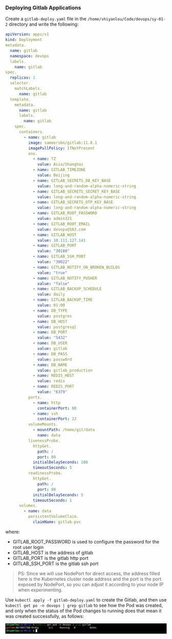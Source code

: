 ### Deploying Gitlab Applications

Create a `gitlab-deploy.yaml` file in the `/home/shiyanlou/Code/devops/sy-01-2` directory and write the following:

```yaml
apiVersion: apps/v1
kind: Deployment
metadata.
  name: gitlab
  namespace: devops
  labels.
    name: gitlab
spec.
  replicas: 1
  selector.
    matchLabels.
      name: gitlab
  template.
    metadata.
      name: gitlab
      labels.
        name: gitlab
    spec.
      containers.
        - name: gitlab
          image: sameersbn/gitlab:11.8.1
          imagePullPolicy: IfNotPresent
          env.
            - name: TZ
              value: Asia/Shanghai
            - name: GITLAB_TIMEZONE
              value: Beijing
            - name: GITLAB_SECRETS_DB_KEY_BASE
              value: long-and-random-alpha-numeric-string
            - name: GITLAB_SECRETS_SECRET_KEY_BASE
              value: long-and-random-alpha-numeric-string
            - name: GITLAB_SECRETS_OTP_KEY_BASE
              value: long-and-random-alpha-numeric-string
            - name: GITLAB_ROOT_PASSWORD
              value: admin321
            - name: GITLAB_ROOT_EMAIL
              value: devops@163.com
            - name: GITLAB_HOST
              value: 10.111.127.141
            - name: GITLAB_PORT
              value: "30180"
            - name: GITLAB_SSH_PORT
              value: "30022"
            - name: GITLAB_NOTIFY_ON_BROKEN_BUILDS
              value: "true"
            - name: GITLAB_NOTIFY_PUSHER
              value: "false"
            - name: GITLAB_BACKUP_SCHEDULE
              value: daily
            - name: GITLAB_BACKUP_TIME
              value: 01:00
            - name: DB_TYPE
              value: postgres
            - name: DB_HOST
              value: postgresql
            - name: DB_PORT
              value: "5432"
            - name: DB_USER
              value: gitlab
            - name: DB_PASS
              value: passw0rd
            - name: DB_NAME
              value: gitlab_production
            - name: REDIS_HOST
              value: redis
            - name: REDIS_PORT
              value: "6379"
          ports.
            - name: http
              containerPort: 80
            - name: ssh
              containerPort: 22
          volumeMounts.
            - mountPath: /home/git/data
              name: data
          livenessProbe.
            httpGet.
              path: /
              port: 80
            initialDelaySeconds: 180
            timeoutSeconds: 5
          readinessProbe.
            httpGet.
              path: /
              port: 80
            initialDelaySeconds: 5
            timeoutSeconds: 1
      volumes.
        - name: data
          persistentVolumeClaim.
            claimName: gitlab-pvc
```

where:

- GITLAB_ROOT_PASSWORD is used to configure the password for the root user login
- GITLAB_HOST is the address of gitlab
- GITLAB_PORT is the gitlab http port
- GITLAB_SSH_PORT is the gitlab ssh port

> PS: Since we will use NodePort for direct access, the address filled here is the Kubernetes cluster node address and the port is the port exposed by NodePort, so you can adjust it according to your node IP when experimenting.

Use `kubectl apply -f gitlab-deploy.yaml` to create the Gitlab, and then use `kubectl get po -n devops | grep gitlab` to see how the Pod was created, and only when the status of the Pod changes to running does that mean it was created successfully, as follows:

![图片描述](assets/lab-deploying-and-using-gitlab-in-kubernetes-11-0.png)
